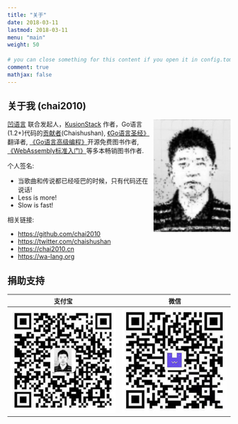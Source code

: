 ```yaml
---
title: "关于"
date: 2018-03-11
lastmod: 2018-03-11
menu: "main"
weight: 50

# you can close something for this content if you open it in config.toml.
comment: true
mathjax: false
---
```


## 关于我 (chai2010)

<img style="float: right;" src="/images/chai2010.jpg">

[凹语言](https://wa-lang.org) 联合发起人，[KusionStack](https://github.com/KusionStack) 作者，Go语言(1.2+)代码的[贡献者](https://github.com/golang/go/blob/go1.2/CONTRIBUTORS#L115)(Chaishushan), [《Go语言圣经》](https://github.com/golang-china/gopl-zh)翻译者, [《Go语言高级编程》](https://github.com/chai2010/advanced-go-programming-book)开源免费图书作者, [《WebAssembly标准入门》](https://github.com/chai2010/awesome-wasm-zh/blob/master/webassembly-primer.md)等多本畅销图书作者.

个人签名:

- 当歌曲和传说都已经哑巴的时候，只有代码还在说话!
- Less is more!
- Slow is fast!

相关链接:

- https://github.com/chai2010
- https://twitter.com/chaishushan
- https://chai2010.cn
- https://wa-lang.org


## 捐助支持

| 支付宝 | 微信 |
|:-----:|:-----:|
|![alipay](/images/donate-alipay-github-chai2010-20yuan.jpg)|![weixin](/images/donate-weixin-github-chai2010-20yuan.jpg)|

<!--
## 开发者头条号

https://toutiao.io/subjects/318517

![](https://raw.githubusercontent.com/chai2010/advanced-go-programming-book/master/toutiao-318517-small.jpg)

## 关注微信公众号 (golang-china)

![](https://raw.githubusercontent.com/chai2010/advanced-go-programming-book/master/weixin-golang-china.jpg)

## 大事记

<img style="float: right;" src="/images/chai2010.cn.png">

#### 启用新站点(2018.03.09)

- https://chai2010.cn

曾经的炮灰们:

- http://chaishushan.googlepages.com/
- http://sites.google.com/site/chaishushan/
- http://blog.csdn.net/chai2010/
- http://chaishushan.blog.163.com/
- http://my.oschina.net/chai2010/
- http://chai2010.github.io
-->
